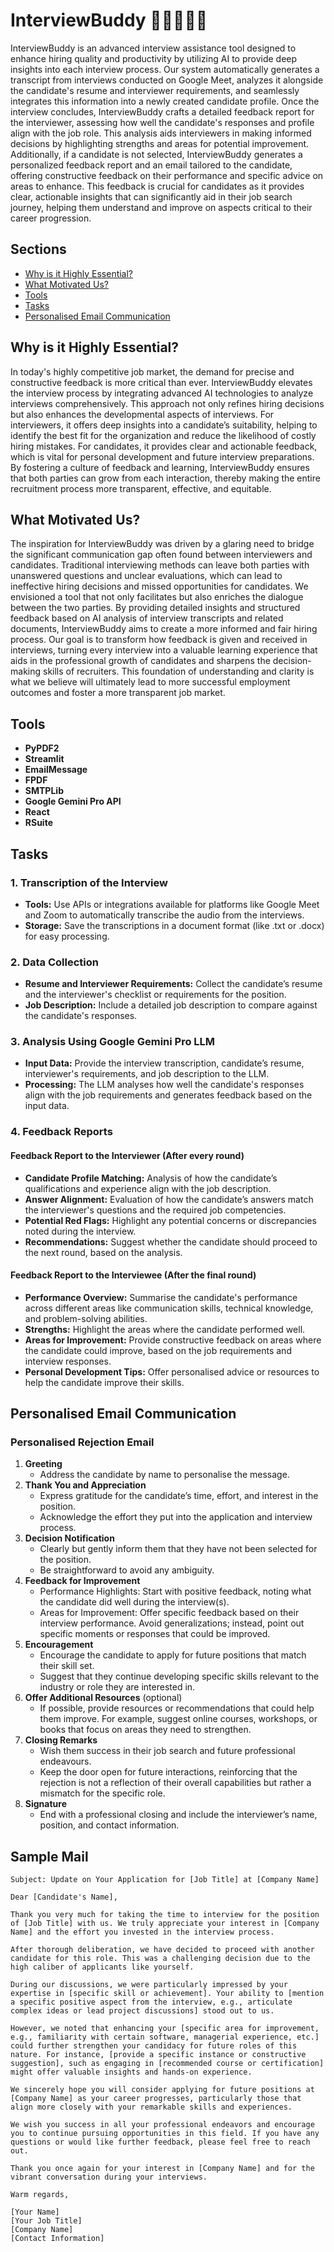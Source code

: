 # InterviewBuddy 👨🏻‍💻📄🚀

InterviewBuddy is an advanced interview assistance tool designed to enhance hiring quality and productivity by utilizing AI to provide deep insights into each interview process. Our system automatically generates a transcript from interviews conducted on Google Meet, analyzes it alongside the candidate's resume and interviewer requirements, and seamlessly integrates this information into a newly created candidate profile. Once the interview concludes, InterviewBuddy crafts a detailed feedback report for the interviewer, assessing how well the candidate's responses and profile align with the job role. This analysis aids interviewers in making informed decisions by highlighting strengths and areas for potential improvement. Additionally, if a candidate is not selected, InterviewBuddy generates a personalized feedback report and an email tailored to the candidate, offering constructive feedback on their performance and specific advice on areas to enhance. This feedback is crucial for candidates as it provides clear, actionable insights that can significantly aid in their job search journey, helping them understand and improve on aspects critical to their career progression.

## Sections
- [Why is it Highly Essential?](#why-is-it-highly-essential)
- [What Motivated Us?](#what-motivated-us)
- [Tools](#tools)
- [Tasks](#tasks)
- [Personalised Email Communication](#personalised-email-communication)

## Why is it Highly Essential?
In today's highly competitive job market, the demand for precise and constructive feedback is more critical than ever. InterviewBuddy elevates the interview process by integrating advanced AI technologies to analyze interviews comprehensively. This approach not only refines hiring decisions but also enhances the developmental aspects of interviews. For interviewers, it offers deep insights into a candidate’s suitability, helping to identify the best fit for the organization and reduce the likelihood of costly hiring mistakes. For candidates, it provides clear and actionable feedback, which is vital for personal development and future interview preparations. By fostering a culture of feedback and learning, InterviewBuddy ensures that both parties can grow from each interaction, thereby making the entire recruitment process more transparent, effective, and equitable.

## What Motivated Us?
The inspiration for InterviewBuddy was driven by a glaring need to bridge the significant communication gap often found between interviewers and candidates. Traditional interviewing methods can leave both parties with unanswered questions and unclear evaluations, which can lead to ineffective hiring decisions and missed opportunities for candidates. We envisioned a tool that not only facilitates but also enriches the dialogue between the two parties. By providing detailed insights and structured feedback based on AI analysis of interview transcripts and related documents, InterviewBuddy aims to create a more informed and fair hiring process. Our goal is to transform how feedback is given and received in interviews, turning every interview into a valuable learning experience that aids in the professional growth of candidates and sharpens the decision-making skills of recruiters. This foundation of understanding and clarity is what we believe will ultimately lead to more successful employment outcomes and foster a more transparent job market.

## Tools
- **PyPDF2**
- **Streamlit**
- **EmailMessage**
- **FPDF**
- **SMTPLib**
- **Google Gemini Pro API**
- **React**
- **RSuite**

## Tasks
### 1. Transcription of the Interview
- **Tools:** Use APIs or integrations available for platforms like Google Meet and Zoom to automatically transcribe the audio from the interviews.
- **Storage:** Save the transcriptions in a document format (like .txt or .docx) for easy processing.

### 2. Data Collection
- **Resume and Interviewer Requirements:** Collect the candidate’s resume and the interviewer's checklist or requirements for the position.
- **Job Description:** Include a detailed job description to compare against the candidate's responses.

### 3. Analysis Using Google Gemini Pro LLM
- **Input Data:** Provide the interview transcription, candidate’s resume, interviewer's requirements, and job description to the LLM.
- **Processing:** The LLM analyses how well the candidate's responses align with the job requirements and generates feedback based on the input data.

### 4. Feedback Reports
#### Feedback Report to the Interviewer (After every round)
- **Candidate Profile Matching:** Analysis of how the candidate’s qualifications and experience align with the job description.
- **Answer Alignment:** Evaluation of how the candidate’s answers match the interviewer's questions and the required job competencies.
- **Potential Red Flags:** Highlight any potential concerns or discrepancies noted during the interview.
- **Recommendations:** Suggest whether the candidate should proceed to the next round, based on the analysis.

#### Feedback Report to the Interviewee (After the final round)
- **Performance Overview:** Summarise the candidate's performance across different areas like communication skills, technical knowledge, and problem-solving abilities.
- **Strengths:** Highlight the areas where the candidate performed well.
- **Areas for Improvement:** Provide constructive feedback on areas where the candidate could improve, based on the job requirements and interview responses.
- **Personal Development Tips:** Offer personalised advice or resources to help the candidate improve their skills.

## Personalised Email Communication
### Personalised Rejection Email
1. **Greeting**
   - Address the candidate by name to personalise the message.
2. **Thank You and Appreciation**
   - Express gratitude for the candidate’s time, effort, and interest in the position.
   - Acknowledge the effort they put into the application and interview process.
3. **Decision Notification**
   - Clearly but gently inform them that they have not been selected for the position.
   - Be straightforward to avoid any ambiguity.
4. **Feedback for Improvement**
   - Performance Highlights: Start with positive feedback, noting what the candidate did well during the interview(s).
   - Areas for Improvement: Offer specific feedback based on their interview performance. Avoid generalizations; instead, point out specific moments or responses that could be improved.
5. **Encouragement**
   - Encourage the candidate to apply for future positions that match their skill set.
   - Suggest that they continue developing specific skills relevant to the industry or role they are interested in.
6. **Offer Additional Resources** (optional)
   - If possible, provide resources or recommendations that could help them improve. For example, suggest online courses, workshops, or books that focus on areas they need to strengthen.
7. **Closing Remarks**
   - Wish them success in their job search and future professional endeavours.
   - Keep the door open for future interactions, reinforcing that the rejection is not a reflection of their overall capabilities but rather a mismatch for the specific role.
8. **Signature**
   - End with a professional closing and include the interviewer’s name, position, and contact information.

## Sample Mail
```Mail
Subject: Update on Your Application for [Job Title] at [Company Name]

Dear [Candidate's Name],

Thank you very much for taking the time to interview for the position of [Job Title] with us. We truly appreciate your interest in [Company Name] and the effort you invested in the interview process.

After thorough deliberation, we have decided to proceed with another candidate for this role. This was a challenging decision due to the high caliber of applicants like yourself.

During our discussions, we were particularly impressed by your expertise in [specific skill or achievement]. Your ability to [mention a specific positive aspect from the interview, e.g., articulate complex ideas or lead project discussions] stood out to us.

However, we noted that enhancing your [specific area for improvement, e.g., familiarity with certain software, managerial experience, etc.] could further strengthen your candidacy for future roles of this nature. For instance, [provide a specific instance or constructive suggestion], such as engaging in [recommended course or certification] might offer valuable insights and hands-on experience.

We sincerely hope you will consider applying for future positions at [Company Name] as your career progresses, particularly those that align more closely with your remarkable skills and experiences.

We wish you success in all your professional endeavors and encourage you to continue pursuing opportunities in this field. If you have any questions or would like further feedback, please feel free to reach out.

Thank you once again for your interest in [Company Name] and for the vibrant conversation during your interviews.

Warm regards,

[Your Name]  
[Your Job Title]  
[Company Name]  
[Contact Information]
```

